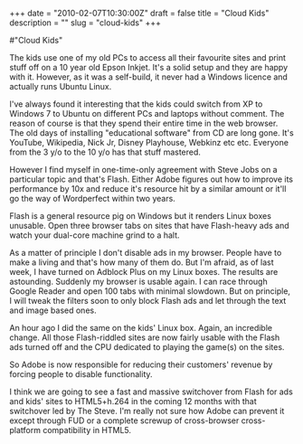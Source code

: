 +++
date = "2010-02-07T10:30:00Z"
draft = false
title = "Cloud Kids"
description = ""
slug = "cloud-kids"
+++

#"Cloud Kids"


 <p>The kids use one of my old PCs to access all their favourite sites and print stuff off on a 10 year old Epson Inkjet. It's a solid setup and they are happy with it. However, as it was a self-build, it never had a Windows licence and actually runs Ubuntu Linux.<p /> I've always found it interesting that the kids could switch from XP to Windows 7 to Ubuntu on different PCs and laptops without comment. The reason of course is that they spend their entire time in the web browser. The old days of installing "educational software" from CD are long gone. It's YouTube, Wikipedia, Nick Jr, Disney Playhouse, Webkinz etc etc. Everyone from the 3 y/o to the 10 y/o has that stuff mastered.<p /> However I find myself in one-time-only agreement with Steve Jobs on a particular topic and that's Flash. Either Adobe figures out how to improve its performance by 10x and reduce it's resource hit by a similar amount or it'll go the way of Wordperfect within two years.<p /> Flash is a general resource pig on Windows but it renders Linux boxes unusable. Open three browser tabs on sites that have Flash-heavy ads and watch your dual-core machine grind to a halt.<p />As a matter of principle I don't disable ads in my browser. People have to make a living and that's how many of them do. But I'm afraid, as of last week, I have turned on Adblock Plus on my Linux boxes. The results are astounding. Suddenly my browser is usable again. I can race through Google Reader and open 100 tabs with minimal slowdown. But on principle, I will tweak the filters soon to only block Flash ads and let through the text and image based ones.<p /> An hour ago I did the same on the kids' Linux box. Again, an incredible change. All those Flash-riddled sites are now fairly usable with the Flash ads turned off and the CPU dedicated to playing the game(s) on the sites.<p /> So Adobe is now responsible for reducing their customers' revenue by forcing people to disable functionality. <p />I think we are going to see a fast and massive switchover from Flash for ads and kids' sites to HTML5+h.264 in the coming 12 months with that switchover led by The Steve. I'm really not sure how Adobe can prevent it except through FUD or a complete screwup of cross-browser cross-platform compatibility in HTML5.</p>
 